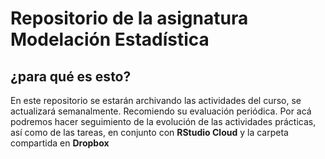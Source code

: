 Repositorio de la asignatura Modelación Estadística
================

## ¿para qué es esto?

En este repositorio se estarán archivando las actividades del curso, se
actualizará semanalmente. Recomiendo su evaluación periódica. Por acá
podremos hacer seguimiento de la evolución de las actividades prácticas,
así como de las tareas, en conjunto con **RStudio Cloud** y la carpeta
compartida en **Dropbox**
